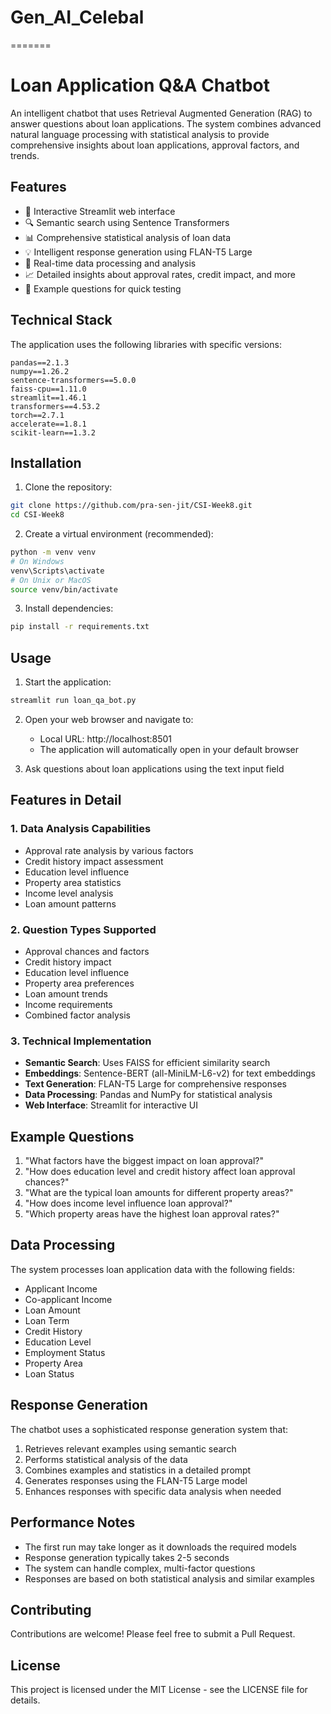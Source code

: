 # Gen_AI_Celebal

=======

# Loan Application Q&A Chatbot

An intelligent chatbot that uses Retrieval Augmented Generation (RAG) to answer questions about loan applications. The system combines advanced natural language processing with statistical analysis to provide comprehensive insights about loan applications, approval factors, and trends.

## Features

- 🤖 Interactive Streamlit web interface
- 🔍 Semantic search using Sentence Transformers
- 📊 Comprehensive statistical analysis of loan data
- 💡 Intelligent response generation using FLAN-T5 Large
- 🚀 Real-time data processing and analysis
- 📈 Detailed insights about approval rates, credit impact, and more
- 💬 Example questions for quick testing

## Technical Stack

The application uses the following libraries with specific versions:

```
pandas==2.1.3
numpy==1.26.2
sentence-transformers==5.0.0
faiss-cpu==1.11.0
streamlit==1.46.1
transformers==4.53.2
torch==2.7.1
accelerate==1.8.1
scikit-learn==1.3.2
```

## Installation

1. Clone the repository:

```bash
git clone https://github.com/pra-sen-jit/CSI-Week8.git
cd CSI-Week8
```

2. Create a virtual environment (recommended):

```bash
python -m venv venv
# On Windows
venv\Scripts\activate
# On Unix or MacOS
source venv/bin/activate
```

3. Install dependencies:

```bash
pip install -r requirements.txt
```

## Usage

1. Start the application:

```bash
streamlit run loan_qa_bot.py
```

2. Open your web browser and navigate to:

   - Local URL: http://localhost:8501
   - The application will automatically open in your default browser

3. Ask questions about loan applications using the text input field

## Features in Detail

### 1. Data Analysis Capabilities

- Approval rate analysis by various factors
- Credit history impact assessment
- Education level influence
- Property area statistics
- Income level analysis
- Loan amount patterns

### 2. Question Types Supported

- Approval chances and factors
- Credit history impact
- Education level influence
- Property area preferences
- Loan amount trends
- Income requirements
- Combined factor analysis

### 3. Technical Implementation

- **Semantic Search**: Uses FAISS for efficient similarity search
- **Embeddings**: Sentence-BERT (all-MiniLM-L6-v2) for text embeddings
- **Text Generation**: FLAN-T5 Large for comprehensive responses
- **Data Processing**: Pandas and NumPy for statistical analysis
- **Web Interface**: Streamlit for interactive UI

## Example Questions

1. "What factors have the biggest impact on loan approval?"
2. "How does education level and credit history affect loan approval chances?"
3. "What are the typical loan amounts for different property areas?"
4. "How does income level influence loan approval?"
5. "Which property areas have the highest loan approval rates?"

## Data Processing

The system processes loan application data with the following fields:

- Applicant Income
- Co-applicant Income
- Loan Amount
- Loan Term
- Credit History
- Education Level
- Employment Status
- Property Area
- Loan Status

## Response Generation

The chatbot uses a sophisticated response generation system that:

1. Retrieves relevant examples using semantic search
2. Performs statistical analysis of the data
3. Combines examples and statistics in a detailed prompt
4. Generates responses using the FLAN-T5 Large model
5. Enhances responses with specific data analysis when needed

## Performance Notes

- The first run may take longer as it downloads the required models
- Response generation typically takes 2-5 seconds
- The system can handle complex, multi-factor questions
- Responses are based on both statistical analysis and similar examples

## Contributing

Contributions are welcome! Please feel free to submit a Pull Request.

## License

This project is licensed under the MIT License - see the LICENSE file for details.
